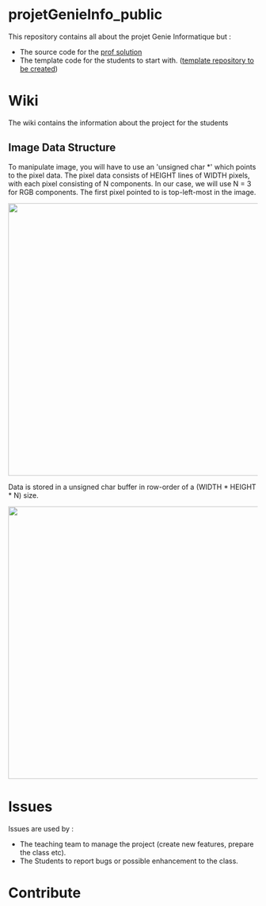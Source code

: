 # projetGenieInfo_public

This repository contains all about the projet Genie Informatique but : 
- The source code for the [prof solution](https://github.com/Estia-1a/projetGenieInfo_prof)
- The template code for the students to start with. ([template repository to be created](https://github.com/Estia-1a/projetGenieInfo_template))

# Wiki 

The wiki contains the information about the project for the students

## Image Data Structure

To manipulate image, you will have to use an 'unsigned char *' which points to the pixel data. 
The pixel data consists of HEIGHT lines of WIDTH pixels, with each pixel consisting of N components. 
In our case, we will use N = 3 for RGB components.
The first pixel pointed to is top-left-most in the image.

<img src="https://user-images.githubusercontent.com/16139930/171210679-1f662b91-2963-4258-8088-f3242b540dee.png" width="550">

Data is stored in a unsigned char buffer in row-order of a (WIDTH * HEIGHT * N) size.

<img src="https://user-images.githubusercontent.com/16139930/171215394-31282ff2-4c9e-479f-9d59-b709cc91c287.png" width="550">



# Issues

Issues are used by : 
- The teaching team to manage the project (create new features, prepare the class etc).
- The Students to report bugs or possible enhancement to the class. 

# Contribute
